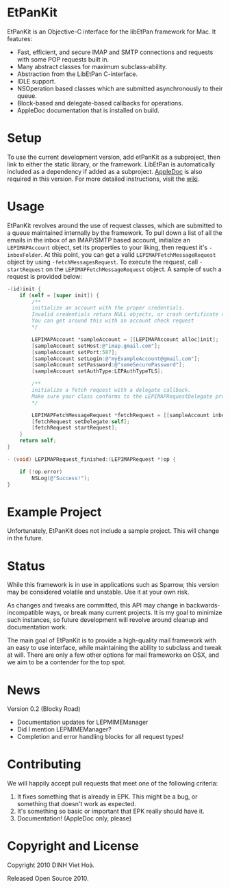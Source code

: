 # EtPanKit

EtPanKit is an Objective-C interface for the  libEtPan framework for Mac.  It features:

* Fast, efficient, and secure IMAP and SMTP connections and requests with some POP requests built in.
* Many abstract classes for maximum subclass-ability.
* Abstraction from the LibEtPan C-interface.
* IDLE support.
* NSOperation based classes which are submitted asynchronously to their queue.   
* Block-based and delegate-based callbacks for operations.
* AppleDoc documentation that is installed on build.

# Setup

To use the current development version, add etPanKit as a subproject, then link to either the static library, or the framework.  LibEtPan is automatically included as a dependency if added as a subproject.  [AppleDoc](https://github.com/tomaz/appledoc) is also required in this version.  For more detailed instructions, visit the [wiki](https://github.com/CodaFi/etPanKit/wiki).

# Usage

EtPanKit revolves around the use of request classes, which are submitted to a queue maintained internally by the framework.  To pull down a list of all the emails in the inbox of an IMAP/SMTP based account, initialize an `LEPIMAPAccount` object, set its properties to your liking, then request it's `-inboxFolder`.  At this point, you can get a valid `LEPIMAPFetchMessageRequest` object by using `-fetchMessagesRequest`.  To execute the request, call `-startRequest` on the `LEPIMAPFetchMessageRequest` object.  A sample of such a request is provided below:

```Objective-C
-(id)init {
    if (self = [super init]) {
        /**
        initialize an account with the proper credentials.  
        Invalid credentials return NULL objects, or crash certificate checks.  
        You can get around this with an account check request
        */

        LEPIMAPAccount *sampleAccount = [[LEPIMAPAccount alloc]init];
        [sampleAccount setHost:@"imap.gmail.com"];
        [sampleAccount setPort:587];
        [sampleAccount setLogin:@"myExampleAccount@gmail.com"];
        [sampleAccount setPassword:@"someSecurePassword"];
        [sampleAccount setAuthType:LEPAuthTypeTLS];

        /**
        initialize a fetch request with a delegate callback.  
        Make sure your class conforms to the LEPIMAPRequestDelegate protocol
        */

        LEPIMAPFetchMessageRequest *fetchRequest = [[sampleAccount inboxFolder]fetchMessagesRequest];
        [fetchRequest setDelegate:self];
        [fetchRequest startRequest];
    }
    return self;
}

- (void) LEPIMAPRequest_finished:(LEPIMAPRequest *)op {

    if (!op.error)
        NSLog(@"Success!");
}
```

# Example Project

Unfortunately, EtPanKit does not include a sample project.  This will change in the future.

# Status

While this framework is in use in applications such as Sparrow, this version may be considered volatile and unstable.  Use it at your own risk.

As changes and tweaks are committed, this API may change in backwards-incompatible ways, or break many current projects.  It is my goal to minimize such instances, so future development will revolve around cleanup and documentation work.

The main goal of EtPanKit is to provide a high-quality mail framework with an easy to use interface, while maintaining the ability to subclass and tweak at will.  There are only a few other options for mail frameworks on OSX, and we aim to be a contender for the top spot.


# News

Version 0.2 (Blocky Road)

- Documentation updates for LEPMIMEManager
- Did I mention LEPMIMEManager?
- Completion and error handling blocks for all request types!

# Contributing

We will happily accept pull requests that meet one of the following criteria:

 1. It fixes something that is already in EPK. This might be a bug, or something that doesn't work as expected.
 2. It's something so basic or important that EPK really should have it.
 3. Documentation! (AppleDoc only, please)

# Copyright and License

Copyright 2010 DINH Viet Hoà.

Released Open Source 2010.
